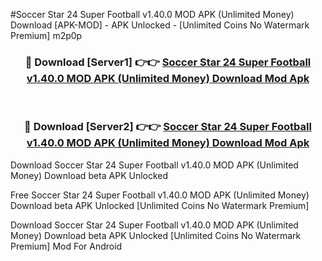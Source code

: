 #Soccer Star 24 Super Football v1.40.0 MOD APK (Unlimited Money) Download [APK-MOD] - APK Unlocked - [Unlimited Coins No Watermark Premium] m2p0p



<div align="center">

<h3>🔴 Download [Server1] 👉👉 <a href="https://momento.my/?title=Soccer_Star_24_Super_Football_v1.40.0_MOD_APK_(Unlimited_Money)_Download">Soccer Star 24 Super Football v1.40.0 MOD APK (Unlimited Money) Download Mod Apk</a></h3><br>

<h3>🔴 Download [Server2] 👉👉 <a href="https://momento.my/?title=Soccer_Star_24_Super_Football_v1.40.0_MOD_APK_(Unlimited_Money)_Download">Soccer Star 24 Super Football v1.40.0 MOD APK (Unlimited Money) Download Mod Apk</a></h3>
</div>



Download Soccer Star 24 Super Football v1.40.0 MOD APK (Unlimited Money) Download beta APK Unlocked

Free Soccer Star 24 Super Football v1.40.0 MOD APK (Unlimited Money) Download beta APK Unlocked [Unlimited Coins No Watermark Premium]

Download Soccer Star 24 Super Football v1.40.0 MOD APK (Unlimited Money) Download beta APK Unlocked [Unlimited Coins No Watermark Premium] Mod For Android
